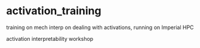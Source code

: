 # activation_training

training on mech interp on dealing with activations, running on Imperial HPC

activation interpretability workshop
